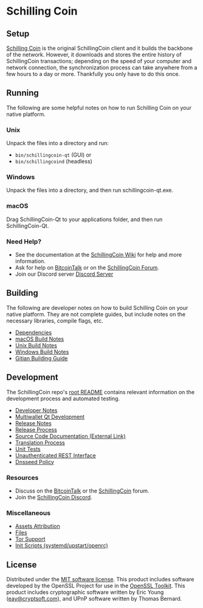 Schilling Coin
=============

Setup
---------------------
[Schilling Coin](http://schillingcoin.org/wallet) is the original SchillingCoin client and it builds the backbone of the network. However, it downloads and stores the entire history of SchillingCoin transactions; depending on the speed of your computer and network connection, the synchronization process can take anywhere from a few hours to a day or more. Thankfully you only have to do this once.

Running
---------------------
The following are some helpful notes on how to run Schilling Coin on your native platform.

### Unix

Unpack the files into a directory and run:

- `bin/schillingcoin-qt` (GUI) or
- `bin/schillingcoind` (headless)

### Windows

Unpack the files into a directory, and then run schillingcoin-qt.exe.

### macOS

Drag SchillingCoin-Qt to your applications folder, and then run SchillingCoin-Qt.

### Need Help?

* See the documentation at the [SchillingCoin Wiki](https://github.com/SchillingCoin-Project/SchillingCoin/wiki)
for help and more information.
* Ask for help on [BitcoinTalk](https://bitcointalk.org/index.php?topic=1262920.0) or on the [SchillingCoin Forum](http://forum.schillingcoin.org/).
* Join our Discord server [Discord Server](https://discord.schillingcoin.org)

Building
---------------------
The following are developer notes on how to build Schilling Coin on your native platform. They are not complete guides, but include notes on the necessary libraries, compile flags, etc.

- [Dependencies](dependencies.md)
- [macOS Build Notes](build-osx.md)
- [Unix Build Notes](build-unix.md)
- [Windows Build Notes](build-windows.md)
- [Gitian Building Guide](gitian-building.md)

Development
---------------------
The SchillingCoin repo's [root README](/README.md) contains relevant information on the development process and automated testing.

- [Developer Notes](developer-notes.md)
- [Multiwallet Qt Development](multiwallet-qt.md)
- [Release Notes](release-notes.md)
- [Release Process](release-process.md)
- [Source Code Documentation (External Link)](https://www.fuzzbawls.pw/schillingcoin/doxygen/)
- [Translation Process](translation_process.md)
- [Unit Tests](unit-tests.md)
- [Unauthenticated REST Interface](REST-interface.md)
- [Dnsseed Policy](dnsseed-policy.md)

### Resources
* Discuss on the [BitcoinTalk](https://bitcointalk.org/index.php?topic=1262920.0) or the [SchillingCoin](http://forum.schillingcoin.org/) forum.
* Join the [SchillingCoin Discord](https://discord.schillingcoin.org).

### Miscellaneous
- [Assets Attribution](assets-attribution.md)
- [Files](files.md)
- [Tor Support](tor.md)
- [Init Scripts (systemd/upstart/openrc)](init.md)

License
---------------------
Distributed under the [MIT software license](/COPYING).
This product includes software developed by the OpenSSL Project for use in the [OpenSSL Toolkit](https://www.openssl.org/). This product includes
cryptographic software written by Eric Young ([eay@cryptsoft.com](mailto:eay@cryptsoft.com)), and UPnP software written by Thomas Bernard.
